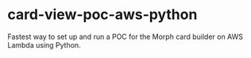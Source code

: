 # card-view-poc-aws-python
Fastest way to set up and run a POC for the Morph card builder on AWS Lambda using Python.
